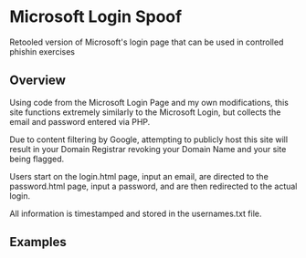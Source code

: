 # Microsoft Login Spoof
 Retooled version of Microsoft's login page that can be used in controlled phishin exercises


## Overview

Using code from the Microsoft Login Page and my own modifications, this site functions extremely similarly to the Microsoft Login, but collects the email and password entered via PHP.

Due to content filtering by Google, attempting to publicly host this site will result in your Domain Registrar revoking your Domain Name and your site being flagged.

Users start on the login.html page, input an email, are directed to the password.html page, input a password, and are then redirected to the actual login.

All information is timestamped and stored in the usernames.txt file.

## Examples